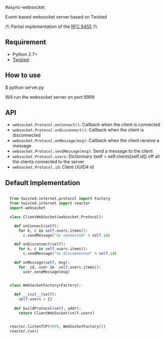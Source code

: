 #async-websocket

Event-based websocket server based on Twisted

/!\ Partial implementation of the [RFC 6455](https://www.rfc-editor.org/rfc/rfc6455.txt) /!\

## Requirement

  * Python 2.7+
  * [Twisted](https://twistedmatrix.com/trac/):

## How to use

  $ python server.py

  Will run the websocket server on port 9999

## API
  - `websocket.Protocol.onConnect()`: Callback when the client is connected
  - `websocket.Protocol.onDisconnect()`: Callback when the client is disconnected
  - `websocket.Protocol.onMessage(msg)`: Callback when the client receive a message 
  - `websocket.Protocol.sendMessage(msg)`: Send a message to the client
  - `websocket.Protocol.users`: Dictionnary (self = self.clients[self.id]) off all the clients connected to the server
  - `websocket.Protocol.id`: Client UUID4 id

## Default Implementation

```python

  from twisted.internet.protocol import Factory
  from twisted.internet import reactor
  import websocket

  class ClientWebSocket(websocket.Protocol):

    def onConnect(self):
      for k, c in self.users.items():
        c.sendMessage("%s connected" % self.id)

    def onDisconnect(self):
      for k, c in self.users.items():
        c.sendMessage("%s disconnected" % self.id)

    def onMessage(self, msg):
      for _id, user in  self.users.items():
        user.sendMessage(msg)


  class WebSocketFactory(Factory):
    
    def __init__(self):
      self.users = {}
    
    def buildProtocol(self, addr):
      return ClientWebSocket(self.users)


  reactor.listenTCP(9999, WebSocketFactory())
  reactor.run()

```
